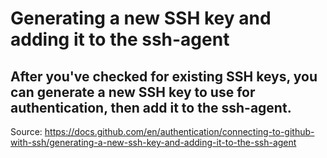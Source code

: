 # Generating a new SSH key and adding it to the ssh-agent

## After you've checked for existing SSH keys, you can generate a new SSH key to use for authentication, then add it to the ssh-agent.

Source: https://docs.github.com/en/authentication/connecting-to-github-with-ssh/generating-a-new-ssh-key-and-adding-it-to-the-ssh-agent

